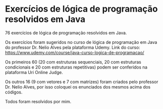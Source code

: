 # Exercícios de lógica de programação resolvidos em Java

76 exercícios de lógica de programação resolvidos em Java.

Os exercícios foram sugeridos no curso de lógica de programação em Java do professor Dr. Nelio Alves pela plataforma Udemy.
Link do curso: https://www.udemy.com/course/java-curso-logica-de-programacao/

Os primeiros 60 (20 com estruturas sequenciais, 20 com estruturas condicionais e 20 com estruturas repetitivas) podem ser conferidos na plataforma Uri Online Judge.

Os outros 16 (9 com vetores e 7 com matrizes) foram criados pelo professor Dr. Nelio Alves, por isso coloquei os enunciados dos mesmos acima dos códigos.

Todos foram resolvidos por mim.

